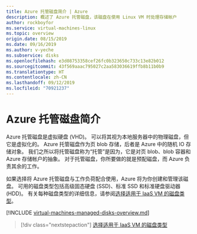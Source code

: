 ```yaml
---
title: Azure 托管磁盘简介 | Azure
description: 概述了 Azure 托管磁盘，该磁盘在使用 Linux VM 时处理存储帐户
author: rockboyfor
ms.service: virtual-machines-linux
ms.topic: overview
origin.date: 08/15/2019
ms.date: 09/16/2019
ms.author: v-yeche
ms.subservice: disks
ms.openlocfilehash: e3d08753358cef26fc0b323650c733c13e82b012
ms.sourcegitcommit: 43f569aaac795027c2aa583036619ffb8b11b0b9
ms.translationtype: HT
ms.contentlocale: zh-CN
ms.lasthandoff: 09/12/2019
ms.locfileid: "70921237"
---
```

# <a name="introduction-to-azure-managed-disks"></a>Azure 托管磁盘简介

Azure 托管磁盘是虚拟硬盘 (VHD)。 可以将其视为本地服务器中的物理磁盘，但它是虚拟化的。 Azure 托管磁盘作为页 blob 存储，后者是 Azure 中的随机 IO 存储对象。 我们之所以将托管磁盘称为“托管”是因为，它是对页 blob、blob 容器和 Azure 存储帐户的抽象。 对于托管磁盘，你所要做的就是预配磁盘，而 Azure 负责其余的工作。

如果选择将 Azure 托管磁盘与工作负荷配合使用，Azure 将为你创建和管理该磁盘。 可用的磁盘类型包括高级固态硬盘 (SSD)、标准 SSD 和标准硬盘驱动器 (HDD)。 有关每种磁盘类型的详细信息，请参阅[选择适用于 IaaS VM 的磁盘类型](disks-types.md)。

<!--Not Available on ultra disks (Preview)-->

[!INCLUDE [virtual-machines-managed-disks-overview.md](../../../includes/virtual-machines-managed-disks-overview.md)]

> [!div class="nextstepaction"]
> [选择适用于 IaaS VM 的磁盘类型](disks-types.md)

<!--Update_Description: update meta properties, wording update -->